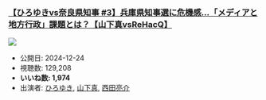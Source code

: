 ### [【ひろゆきvs奈良県知事 #3】兵庫県知事選に危機感…「メディアと地方行政」課題とは？【山下真vsReHacQ】](https://www.youtube.com/watch?v=S_R_v1tgkYI)
[![](https://img.youtube.com/vi/S_R_v1tgkYI/sddefault.jpg)](https://www.youtube.com/watch?v=S_R_v1tgkYI)
-   公開日: 2024-12-24
-   視聴数: 129,208
-   **いいね数: 1,974**
-   出演者: [ひろゆき](/rehacq_fan/people/ひろゆき "wikilink"), [山下真](/rehacq_fan/people/山下真 "wikilink"), [西田亮介](/rehacq_fan/people/西田亮介 "wikilink")
